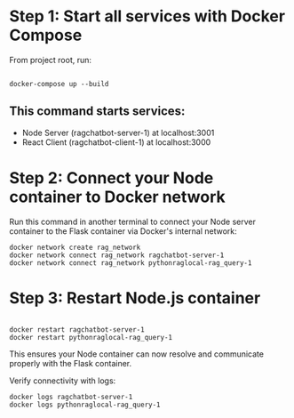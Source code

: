# Step 1: Start all services with Docker Compose
From project root, run:
```shell

docker-compose up --build
```
This command starts services:
- 
- Node Server (ragchatbot-server-1) at localhost:3001
- React Client (ragchatbot-client-1) at localhost:3000

# Step 2: Connect your Node container to Docker network
Run this command in another terminal to connect your Node server container to the Flask container via Docker's internal network:
```shell
docker network create rag_network
docker network connect rag_network ragchatbot-server-1
docker network connect rag_network pythonraglocal-rag_query-1
```

# Step 3: Restart Node.js container
```shell

docker restart ragchatbot-server-1
docker restart pythonraglocal-rag_query-1
```

This ensures your Node container can now resolve and communicate properly with the Flask container.

Verify connectivity with logs:
```shell
docker logs ragchatbot-server-1
docker logs pythonraglocal-rag_query-1
```